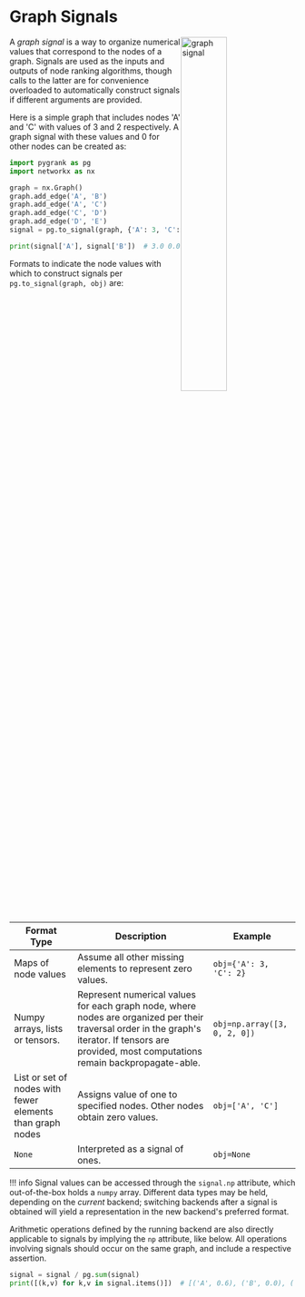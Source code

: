 # Graph Signals

<img src="../graph_signal.png" alt="graph signal" style="width: 40%;float: right;">

A *graph signal* is a way to organize numerical values 
that correspond to the nodes of a graph. Signals are used as the
inputs and outputs of node ranking algorithms, though calls to
the latter are for convenience overloaded to automatically 
construct signals if different arguments are provided.

Here is a simple graph that includes nodes
'A' and 'C' with values of 3 and 2 respectively.
A graph signal with these values and 0 for other nodes
can be created as:

```python
import pygrank as pg
import networkx as nx

graph = nx.Graph()
graph.add_edge('A', 'B')
graph.add_edge('A', 'C')
graph.add_edge('C', 'D')
graph.add_edge('D', 'E')
signal = pg.to_signal(graph, {'A': 3, 'C': 2})

print(signal['A'], signal['B'])  # 3.0 0.0
```

Formats to indicate the node values with which to construct signals per `pg.to_signal(graph, obj)` are:

| Format Type                                               | Description                                                                                                                                                                                        | Example                      |
|-----------------------------------------------------------|----------------------------------------------------------------------------------------------------------------------------------------------------------------------------------------------------|------------------------------|
| Maps of node values                                       | Assume all other missing elements to represent zero values.                                                                                                                                        | `obj={'A': 3, 'C': 2}`       |
| Numpy arrays, lists or tensors.                           | Represent numerical values for each graph node, where nodes are organized per their traversal order in the graph's iterator. If tensors are provided, most computations remain backpropagate-able. | `obj=np.array([3, 0, 2, 0])` |
| List or set of nodes with fewer elements than graph nodes | Assigns value of one to specified nodes. Other nodes obtain zero values.                                                                                                                           | `obj=['A', 'C']`             |
| `None`                                                    | Interpreted as a signal of ones.                                                                                                                                                                   | `obj=None`                   |


!!! info
    Signal values can be accessed 
    through the `signal.np` attribute, which out-of-the-box holds a `numpy` array.
    Different data types may be held, depending on the *current*
    backend; switching backends after a signal is obtained will yield
    a representation in the new backend's preferred format. 

Arithmetic operations defined by the running backend
are also directly applicable to signals by implying the `np` attribute,
like below. All operations involving signals should occur on the same
graph, and include a respective assertion.

```python
signal = signal / pg.sum(signal)
print([(k,v) for k,v in signal.items()])  # [('A', 0.6), ('B', 0.0), ('C', 0.4), ('D', 0.0), ('E', 0.0)]
```
